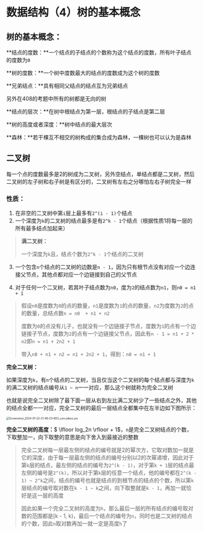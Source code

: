 # 数据结构（4）树的基本概念

## 树的基本概念：

**结点的度数：**一个结点的子结点的个数称为这个结点的度数，所有叶子结点的度数为`0`

**树的度数：**一个树中度数最大的结点的度数成为这个树的度数

**兄弟结点：**具有相同父结点的结点互为兄弟结点

另外在408的考题中所有的树都是无向的树

**结点的层次：**在树中根结点为第一层，根结点的子结点是第二层

**树的高度或者深度：**树中结点的最大层次

**森林：**若干棵互不相交的树构成的集合成为森林，一棵树也可以认为是森林

## 二叉树

每一个点的度数最多是2的树成为二叉树，另外空结点，单结点都是二叉树，然后二叉树的左子树和右子树是有区分的，二叉树有左右之分哪怕左右子树完全一样

### **性质：**

1. 在非空的二叉树中第`i`层上最多有`2^(i - 1)`个结点
2. 一个深度为`k`的二叉树的结点最多是有`2^k - 1`个结点（根据性质1将每一层的所有最多结点加起来）

> **满二叉树：**
>
> 一个深度为`k`且，结点个数为`2^k - 1`个结点的二叉树

3. 一个包含`n`个结点的二叉树的边数是`n - 1`，因为只有根节点没有对应一个边连接父节点，其他点都对应一个边链接到自己的父节点

4. 对于任何一个二叉树，若其叶子结点数为`n0`，度为`2`的结点数为`n1`，则`n0 = n1 + 1`

> 假设`n0`是度数为`0`的点的数量，`n1`是度数为`1`的点的数量，`n2`为度数为`2`的点的数量，总结点数`n = n0  + n1 + n2`
>
> 度数为`0`的点没有儿子，也就没有一个边链接子节点，度数为`1`的点有一个边链接子节点，度数为`2`的点有一个边链接父节点，因此有`n - 1 = n1 + 2 * n2`即`n = n1 + 2n2 + 1`
>
> 带入`n0 + n1 + n2 = n1 + 2n2 + 1`，得到：`n0 = n1 + 1`

**完全二叉树：**

如果深度为`k`，有`n`个结点的二叉树，当且仅当这个二叉树的每个结点都与深度为`k`的满二叉树的结点编号从`1 ~ n`一一对应，那么这个树就称为完全二叉树

也就是说完全二叉树除了最下面一层从右到左比满二叉树少了一些结点之外，其他的结点全都一一对应，完全二叉树的最后一层结点全都集中在左半边如下图所示：

<img src="https://typora-1310242472.cos.ap-nanjing.myqcloud.com/typora_img/Screenshot_2024-01-22-21-46-23-603_com.jideos.jno.png" alt="Screenshot_2024-01-22-21-46-23-603_com.jideos.jno" style="zoom: 50%;" />

**完全二叉树的高度：**$ \lfloor log_2n \rfloor + 1$，`n`是完全二叉树结点的个数，下取整加一，向下取整的意思是向下舍入到最接近的整数

> 完全二叉树每一层最左侧的结点的编号就是2的幂次方，它取对数加一就是它的深度，由于每一层最左侧的结点的编号分别以2的次幂递增，因此对于第`k`层的结点，最左侧的结点的编号为`2^(k - 1)`，对于第`k + 1`层的结点最左侧的编号是`2^(k)`，所以对于第`k`层的任意一个结点，他的编号都在`2^(k - 1) ~ 2^k`之间，结点的编号也就是结点的到根节点的结点的个数，所以第`k`层结点的编号取对数在`k - 1 ~ k`之间，向下取整就是`k - 1`，再加一就恰好是这一层的高度
>
> 因此如果一个完全二叉树的高度为`h`，那么最后一层的所有结点的编号取对数的范围都是[k - 1, k)，最后一个结点的编号为`n`，同时也是二叉树的结点的个数，因此`n`取对数再加一就一定是高度`h`了

